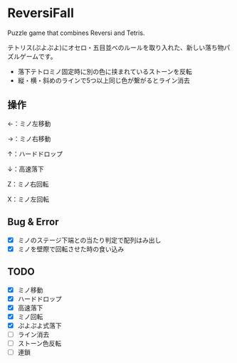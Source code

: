 # ReversiFall
Puzzle game that combines Reversi and Tetris.

テトリス(ぷよぷよ)にオセロ・五目並べのルールを取り入れた、新しい落ち物パズルゲームです。

* 落下テトロミノ固定時に別の色に挟まれているストーンを反転
* 縦・横・斜めのラインで5つ以上同じ色が繋がるとライン消去


## 操作
←：ミノ左移動

→：ミノ右移動

↑：ハードドロップ

↓：高速落下

Z：ミノ右回転

X：ミノ左回転

## Bug & Error
- [x] ミノのステージ下端との当たり判定で配列はみ出し
- [x] ミノを壁際で回転させた時の食い込み

## TODO
- [x] ミノ移動
- [x] ハードドロップ
- [x] 高速落下
- [x] ミノ回転
- [x] ぷよぷよ式落下
- [ ] ライン消去
- [ ] ストーン色反転
- [ ] 連鎖